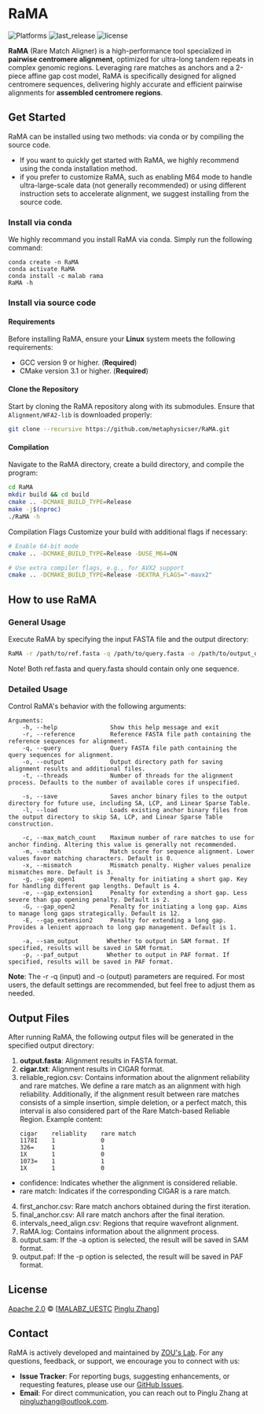 ﻿# RaMA
![Platforms](https://anaconda.org/malab/rama/badges/platforms.svg) ![last_release](https://anaconda.org/malab/rama/badges/latest_release_date.svg) ![license](https://anaconda.org/malab/rama/badges/license.svg)

**RaMA** (Rare Match Aligner) is a high-performance tool specialized in **pairwise centromere alignment**, optimized for ultra-long tandem repeats in complex genomic regions. Leveraging rare matches as anchors and a 2-piece affine gap cost model, RaMA is specifically designed for aligned centromere sequences, delivering highly accurate and efficient pairwise alignments for **assembled centromere regions**.

## Get Started
RaMA can be installed using two methods: via conda or by compiling the source code. 
- If you want to quickly get started with RaMA, we highly recommend using the conda installation method. 
- if you prefer to customize RaMA, such as enabling M64 mode to handle ultra-large-scale data (not generally recommended) or using different instruction sets to accelerate alignment, we suggest installing from the source code.
### Install via conda
We highly recommand you install RaMA via conda. Simply run the following command:
~~~
conda create -n RaMA
conda activate RaMA
conda install -c malab rama
RaMA -h
~~~
### Install via source code

#### Requirements
Before installing RaMA, ensure your **Linux** system meets the following requirements:
- GCC version 9 or higher. (**Required**)
- CMake version 3.1 or higher. (**Required**)
#### Clone the Repository
Start by cloning the RaMA repository along with its submodules. Ensure that `Alignment/WFA2-lib` is downloaded properly:
~~~sh
git clone --recursive https://github.com/metaphysicser/RaMA.git
~~~
#### Compilation
Navigate to the RaMA directory, create a build directory, and compile the program:
~~~sh
cd RaMA 
mkdir build && cd build
cmake .. -DCMAKE_BUILD_TYPE=Release
make -j$(nproc)
./RaMA -h
~~~
Compilation Flags
Customize your build with additional flags if necessary:
~~~sh
# Enable 64-bit mode
cmake .. -DCMAKE_BUILD_TYPE=Release -DUSE_M64=ON

# Use extra compiler flags, e.g., for AVX2 support
cmake .. -DCMAKE_BUILD_TYPE=Release -DEXTRA_FLAGS="-mavx2"
~~~

## How to use RaMA
### General Usage
Execute RaMA by specifying the input FASTA file and the output directory:
~~~sh
RaMA -r /path/to/ref.fasta -q /path/to/query.fasta -o /path/to/output_dir
~~~
Note! Both ref.fasta and query.fasta should contain only one sequence.
### Detailed Usage
Control RaMA's behavior with the following arguments:
~~~plaintext
Arguments:
    -h, --help               Show this help message and exit 
    -r, --reference          Reference FASTA file path containing the reference sequences for alignment.
    -q, --query              Query FASTA file path containing the query sequences for alignment.
    -o, --output             Output directory path for saving alignment results and additional files.
    -t, --threads            Number of threads for the alignment process. Defaults to the number of available cores if unspecified.
    
    -s, --save               Saves anchor binary files to the output directory for future use, including SA, LCP, and Linear Sparse Table.
    -l, --load               Loads existing anchor binary files from the output directory to skip SA, LCP, and Linear Sparse Table construction.
   
    -c, --max_match_count    Maximum number of rare matches to use for anchor finding. Altering this value is generally not recommended.
    -m, --match              Match score for sequence alignment. Lower values favor matching characters. Default is 0.
    -x, --mismatch           Mismatch penalty. Higher values penalize mismatches more. Default is 3.
    -g, --gap_open1          Penalty for initiating a short gap. Key for handling different gap lengths. Default is 4.
    -e, --gap_extension1     Penalty for extending a short gap. Less severe than gap opening penalty. Default is 2.
    -G, --gap_open2          Penalty for initiating a long gap. Aims to manage long gaps strategically. Default is 12.
    -E, --gap_extension2     Penalty for extending a long gap. Provides a lenient approach to long gap management. Default is 1.

    -a, --sam_output        Whether to output in SAM format. If specified, results will be saved in SAM format.
    -p, --paf_output        Whether to output in PAF format. If specified, results will be saved in PAF format.
~~~
**Note**: The -r -q (input) and -o (output) parameters are required. For most users, the default settings are recommended, but feel free to adjust them as needed.

## Output Files
After running RaMA, the following output files will be generated in the specified output directory:

1. **output.fasta**: Alignment results in FASTA format.
2. **cigar.txt**: Alignment results in CIGAR format.
3. reliable_region.csv: Contains information about the alignment reliability and rare matches. We define a rare match as an alignment with high reliability. Additionally, if the alignment result between rare matches consists of a simple insertion, simple deletion, or a perfect match, this interval is also considered part of the Rare Match-based Reliable Region. Example content:
   ```plaintext
   cigar    reliablity    rare match
   1178I    1             0
   326=     1             1
   1X       1             0
   1073=    1             1
   1X       1             0
- confidence: Indicates whether the alignment is considered reliable.
- rare match: Indicates if the corresponding CIGAR is a rare match.
4. first_anchor.csv: Rare match anchors obtained during the first iteration.
5. final_anchor.csv: All rare match anchors after the final iteration.
6. intervals_need_align.csv: Regions that require wavefront alignment.
7. RaMA.log: Contains information about the alignment process.
8. output.sam: If the -a option is selected, the result will be saved in SAM format. 
9. output.paf: If the -p option is selected, the result will be saved in PAF format.

## License
[Apache 2.0](https://github.com/metaphysicser/RaMA/blob/master/LICENSE) © [[MALABZ_UESTC](https://github.com/malabz) [Pinglu Zhang](https://metaphysicser.github.io/)]

## Contact

RaMA is actively developed and maintained by [ZOU's Lab](https://github.com/malabz). For any questions, feedback, or support, we encourage you to connect with us:

- **Issue Tracker**: For reporting bugs, suggesting enhancements, or requesting features, please use our [GitHub Issues](https://github.com/metaphysicser/RaMA/issues).
- **Email**: For direct communication, you can reach out to Pinglu Zhang at [pingluzhang@outlook.com](mailto:pingluzhang@outlook.com).

